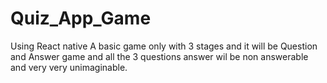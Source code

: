 # Quiz_App_Game

 Using React native A basic game only with 3 stages and it will be Question and Answer game and all the 3 questions answer wil be non answerable and very very unimaginable.
